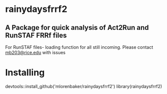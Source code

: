 # rainydaysfrrf2
## A Package for quick analysis of Act2Run and RunSTAF FRRf files
For RunSTAF files- loading function for all still incoming. Please contact mb203@rice.edu with issues
# Installing
devtools::install_github('mlorenbaker/rainydaysfrrf2')
library(rainydaysfrrf2)
